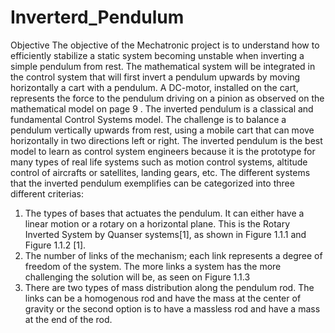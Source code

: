 # Inverterd_Pendulum
Objective
	The objective of the Mechatronic project is to understand how to efficiently stabilize a static system becoming unstable when inverting a simple pendulum from rest. The mathematical system will be integrated in the control system that will first invert a pendulum upwards by moving horizontally a cart with a pendulum. A DC-motor, installed on the cart, represents the force to the pendulum driving on a pinion as observed on the mathematical model on page 9 . 
The inverted pendulum is a classical and fundamental Control Systems model. The challenge is to balance a pendulum vertically upwards from rest, using a mobile cart that can move horizontally in two directions left or right. 
The inverted pendulum is the best model to learn as control system engineers because it is the prototype for many types of real life systems such as motion control systems, altitude control of aircrafts or satellites, landing gears, etc. The different systems that the inverted pendulum exemplifies can be categorized into three different criterias: 
1.	The types of bases that actuates the pendulum. It can either have a  linear motion or a rotary on a horizontal plane. This is the Rotary Inverted System by Quanser systems[1], as shown in Figure 1.1.1 and Figure 1.1.2 [1].
2.	The number of links of the mechanism; each link represents a degree of freedom of the system. The more links a system has the more challenging the solution will be, as seen on Figure 1.1.3
3.	There are two types of mass distribution along the pendulum rod. The links can be a homogenous rod and have the mass at the center of gravity or the second option is to have a massless rod and have a mass at the end of the rod. 
